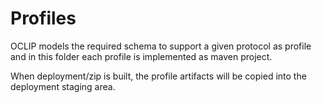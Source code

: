 Profiles
========
OCLIP models the required schema to support a given protocol as profile and in this folder each profile is implemented as maven project.

When deployment/zip is built, the profile artifacts will be copied into the deployment staging area.